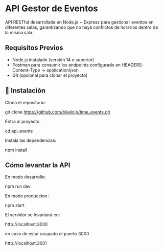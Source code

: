 # API Gestor de Eventos

API RESTful desarrollada en Node.js + Express para gestionar eventos en diferentes salas, garantizando que no haya conflictos de horarios dentro de la misma sala.

## Requisitos Previos

- Node.js instalado (versión 14 o superior)
- Postman para consumir los endpoints configurado en HEADERS: Content-Type -> application/json
- Git (opcional para clonar el proyecto)

## 🚀 Instalación

Clona el repositorio:

git clone https://github.com/bikejojo/time_events.git

Entra al proyecto:

cd api_events

Instala las dependencias:

npm install

## Cómo levantar la API

En modo desarrollo:

npm run dev

En modo produccion :

npm start

El servidor se levantará en:

http://localhost:3000

en caso de estar ocupado el puerto 3000

http://localhost:3001

